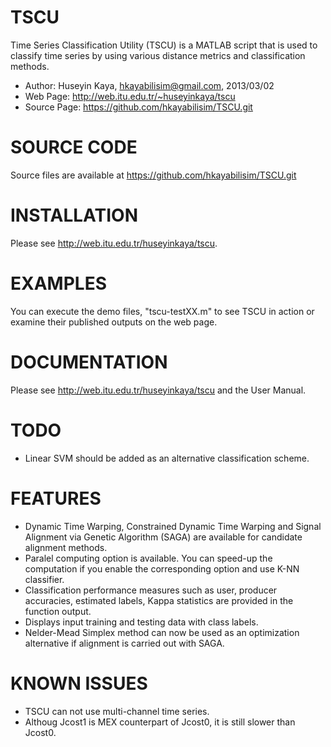 TSCU
====
Time Series Classification Utility (TSCU) is a MATLAB script
that is used to classify time series by using various distance
metrics and classification methods.

* Author: Huseyin Kaya, hkayabilisim@gmail.com, 2013/03/02
* Web Page: http://web.itu.edu.tr/~huseyinkaya/tscu
* Source Page:  https://github.com/hkayabilisim/TSCU.git

SOURCE CODE
===========
Source files are available at https://github.com/hkayabilisim/TSCU.git

INSTALLATION
============
Please see http://web.itu.edu.tr/huseyinkaya/tscu.

EXAMPLES
========
You can execute the demo files, "tscu-testXX.m" to see TSCU in action
or examine their published outputs on the web page.

DOCUMENTATION
=============
Please see http://web.itu.edu.tr/huseyinkaya/tscu and the User Manual.

TODO
====
* Linear SVM should be added as an alternative classification scheme.

FEATURES
========
* Dynamic Time Warping, Constrained Dynamic Time Warping and Signal
  Alignment via Genetic Algorithm (SAGA) are available for candidate
  alignment methods.
* Paralel computing option is available. You can speed-up the computation
  if you enable the corresponding option and use K-NN classifier. 
* Classification performance measures such as user, producer accuracies, 
  estimated labels, Kappa statistics are provided in the function output.
* Displays input training and testing data with class labels.
* Nelder-Mead Simplex method can now be used as an optimization alternative
  if alignment is carried out with SAGA.

KNOWN ISSUES
============
* TSCU can not use multi-channel time series. 
* Althoug Jcost1 is MEX counterpart of Jcost0, it is still slower than Jcost0.
